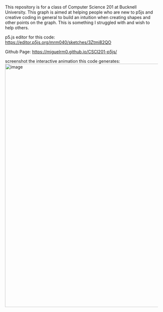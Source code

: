 This repository is for a class of Computer Science 201 at Bucknell University. This graph is aimed at helping people who are new to p5js and creative coding in general to build an intuition when creating shapes and other points on the graph. This is something I struggled with and wish to help others.

p5.js editor for this code:
https://editor.p5js.org/mrm040/sketches/3Ztmi82QO

Github Page: https://miguelrm0.github.io/CSCI201-p5js/


screenshot the interactive animation this code generates:
<img width="800" alt="image" src="https://github.com/MiguelRM0/CSCI201-p5js/assets/153699638/f3811bbe-e3fa-4d3a-a479-78eefc6964ac">

